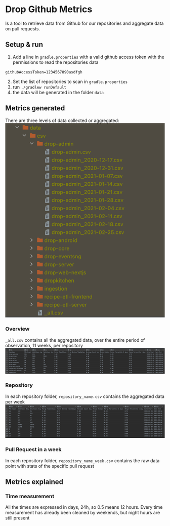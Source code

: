 # Drop Github Metrics
Is a tool to retrieve data from Github for our repositories and aggregate data on pull requests.

## Setup & run
1. Add a line in `gradle.properties` with a valid github access token with the permissions to read the repositories data
```
githubAccessToken=1234567890asdfgh
```
2. Set the list of repositories to scan in `gradle.properties`
3. run `./gradlew runDefault`
4. the data will be generated in the folder `data`

## Metrics generated
There are three levels of data collected or aggregated:
![Data Hierarchy](assets/readme_data_hierarchy.png)

### Overview 
`_all.csv` contains all the aggregated data, over the entire period of observation, 11 weeks, per repository
![Data Overview](assets/readme_data_all.png)
   
### Repository 
In each repository folder, `repository_name.csv` contains the aggregated data per week
![Data Overview](assets/readme_data_repository.png)

### Pull Request in a week
In each repository folder, `repository_name_week.csv` contains the raw data point with stats of the specific pull request

## Metrics explained
### Time measurement
All the times are expressed in days, 24h, so 0.5 means 12 hours. Every time measurement has already been cleaned by weekends, but night hours are still present
